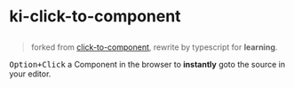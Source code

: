 # ki-click-to-component

## <ClickToComponent />
> forked from [click-to-component](https://github.com/ericclemmons/click-to-component), rewrite by typescript for **learning**.


<kbd>Option+Click</kbd> a Component in the browser to **instantly** goto the source in your editor.
